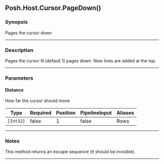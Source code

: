 Posh.Host.Cursor.PageDown()
---------------------------




### Synopsis
Pages the cursor down



---


### Description

Pages the cursor N (default 1) pages down.  New lines are added at the top.



---


### Parameters
#### **Distance**

How far the cursor should move






|Type     |Required|Position|PipelineInput|Aliases|
|---------|--------|--------|-------------|-------|
|`[Int32]`|false   |1       |false        |Rows   |





---


### Notes
This method returns an escape sequence (it should be invisible).



---
